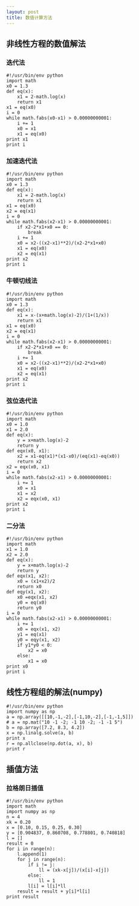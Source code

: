 ```yaml
---
layout: post
title: 数值计算方法
---
```


## 非线性方程的数值解法

### 迭代法

    #!/usr/bin/env python
    import math
    x0 = 1.3
    def eq(x):
        x1 = 2-math.log(x)
        return x1
    x1 = eq(x0)
    i = 0
    while math.fabs(x0-x1) > 0.00000000001:
        i += 1
        x0 = x1
        x1 = eq(x0)
    print x1
    print i

### 加速迭代法

    #!/usr/bin/env python
    import math
    x0 = 1.3
    def eq(x):
        x1 = 2-math.log(x)
        return x1
    x1 = eq(x0)
    x2 = eq(x1)
    i = 0
    while math.fabs(x2-x1) > 0.00000000001:
        if x2-2*x1+x0 == 0:
            break
        i += 1
        x0 = x2-((x2-x1)**2)/(x2-2*x1+x0)
        x1 = eq(x0)
        x2 = eq(x1)
    print x2
    print i

### 牛顿切线法

    #!/usr/bin/env python
    import math
    x0 = 1.3
    def eq(x):
        x1 = x-(x+math.log(x)-2)/(1+(1/x))
        return x1
    x1 = eq(x0)
    x2 = eq(x1)
    i = 0
    while math.fabs(x2-x1) > 0.00000000001:
        if x2-2*x1+x0 == 0:
            break
        i += 1
        x0 = x2-((x2-x1)**2)/(x2-2*x1+x0)
        x1 = eq(x0)
        x2 = eq(x1)
    print x2
    print i

### 弦位迭代法

    #!/usr/bin/env python
    import math
    x0 = 1.0
    x1 = 2.0
    def eq(x):
        y = x+math.log(x)-2
        return y
    def eqx(x0, x1):
        x2 = x1-eq(x1)*(x1-x0)/(eq(x1)-eq(x0))
        return x2
    x2 = eqx(x0, x1)
    i = 0
    while math.fabs(x2-x1) > 0.00000000001:
        i += 1
        x0 = x1
        x1 = x2
        x2 = eqx(x0, x1)
    print x2
    print i

### 二分法

    #!/usr/bin/env python
    import math
    x1 = 1.0
    x2 = 2.0
    def eq(x):
        y = x+math.log(x)-2
        return y
    def eqx(x1, x2):
        x0 = (x1+x2)/2
        return x0
    def eqy(x1, x2):
        x0 =eqx(x1, x2)
        y0 = eq(x0)
        return y0
    i = 0
    while math.fabs(x2-x1) > 0.00000000001:
        i += 1
        x0 = eqx(x1, x2)
        y1 = eq(x1)
        y0 = eqy(x1, x2)
        if y1*y0 < 0:
            x2 = x0
        else:
            x1 = x0
    print x0
    print i


## 线性方程组的解法(numpy)

    #!/usr/bin/env python
    import numpy as np
    a = np.array([[10,-1,-2],[-1,10,-2],[-1,-1,5]])
    # a = np.mat("10 -1 -2; -1 10 -2; -1 -1 5")
    b = np.array([7.2, 8.3, 4.2])
    x = np.linalg.solve(a, b)
    print x
    r = np.allclose(np.dot(a, x), b)
    print r

## 插值方法

### 拉格朗日插值

    #!/usr/bin/env python
    import math
    import numpy as np
    n = 4
    xk = 0.20
    x = [0.10, 0.15, 0.25, 0.30]
    y = [0.904837, 0.860708, 0.778801, 0.740818]
    l = []
    result = 0
    for i in range(n):
        l.append(1)
        for j in range(n):
            if i != j:
                ll = (xk-x[j])/(x[i]-x[j])
            else:
                ll = 1
            l[i] = l[i]*ll
        result = result + y[i]*l[i]
    print result


